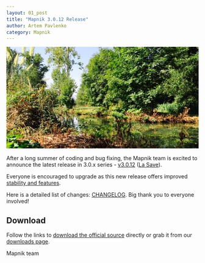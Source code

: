 ```yaml
---
layout: 01_post
title: "Mapnik 3.0.12 Release"
author: Artem Pavlenko
category: Mapnik
---
```


![image](/images/la_save.jpg)

After a long summer of coding and bug fixing, the Mapnik team is excited to announce the latest release in 3.0.x series - [v3.0.12](https://github.com/mapnik/mapnik/releases/tag/v3.0.12) ([La Save](https://fr.wikipedia.org/wiki/Save_(Garonne))).

Everyone is encouraged to upgrade as this new release offers improved [stability and features](https://github.com/mapnik/mapnik/compare/v3.0.11...v3.0.12).

Here is a detailed list of changes: [CHANGELOG](https://github.com/mapnik/mapnik/blob/master/CHANGELOG.md#3012). Big thank you to everyone involved!
## Download

Follow the links to [download the official source](https://github.com/mapnik/mapnik/releases/download/v3.0.12/mapnik-v3.0.12.tar.bz2) directly or grab it from our [downloads page](/pages/downloads.html).

Mapnik team
